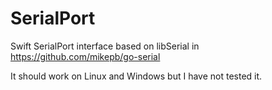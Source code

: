 # SerialPort

Swift SerialPort interface based on libSerial in https://github.com/mikepb/go-serial

It should work on Linux and Windows but I have not tested it.
